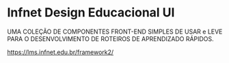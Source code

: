 # Infnet Design Educacional UI

UMA COLEÇÃO DE COMPONENTES FRONT-END SIMPLES DE USAR e LEVE PARA O DESENVOLVIMENTO DE ROTEIROS DE APRENDIZADO RÁPIDOS.

https://lms.infnet.edu.br/framework2/
